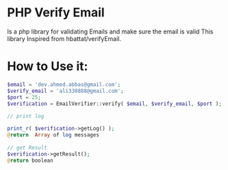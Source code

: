 PHP Verify Email
================
Is a php library for validating Emails and make sure the email is valid This library Inspired from 
hbattat/verifyEmail.

How to Use it:
================
```PHP
$email = 'dev.ahmed.abbas@gmail.com';
$verify_email = 'ali338888@gmail.com';
$port = 25;
$verification = EmailVerifier::verify( $email, $verify_email, $port );
  
// print log   

print_r( $verification->getLog() );
@return  Array of log messages
  
// get Result
$verification->getResult();
@return boolean

```